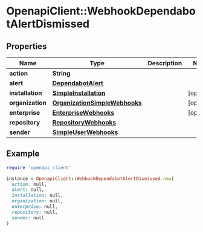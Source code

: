 # OpenapiClient::WebhookDependabotAlertDismissed

## Properties

| Name | Type | Description | Notes |
| ---- | ---- | ----------- | ----- |
| **action** | **String** |  |  |
| **alert** | [**DependabotAlert**](DependabotAlert.md) |  |  |
| **installation** | [**SimpleInstallation**](SimpleInstallation.md) |  | [optional] |
| **organization** | [**OrganizationSimpleWebhooks**](OrganizationSimpleWebhooks.md) |  | [optional] |
| **enterprise** | [**EnterpriseWebhooks**](EnterpriseWebhooks.md) |  | [optional] |
| **repository** | [**RepositoryWebhooks**](RepositoryWebhooks.md) |  |  |
| **sender** | [**SimpleUserWebhooks**](SimpleUserWebhooks.md) |  |  |

## Example

```ruby
require 'openapi_client'

instance = OpenapiClient::WebhookDependabotAlertDismissed.new(
  action: null,
  alert: null,
  installation: null,
  organization: null,
  enterprise: null,
  repository: null,
  sender: null
)
```

